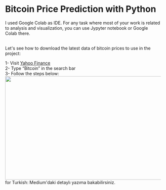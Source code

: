# Bitcoin Price Prediction with Python
I used Google Colab as IDE. For any task where most of your work is related to analysis and visualization, you can use Jypyter notebook or Google Colab there.<br><br>

Let's see how to download the latest data of bitcoin prices to use in the project:

1- Visit <a href="https://finance.yahoo.com/">Yahoo Finance</a> <br>
2- Type “Bitcoin” in the search bar <br>
3- Follow the steps below: <br>
<img align="left" width="666" height="335" src="https://user-images.githubusercontent.com/63544299/109432224-509b6900-7a1b-11eb-8075-43f36d6f9e49.png"><br><br><br><br><br><br>
for Turkish:
Medium'daki detaylı yazıma bakabilirsiniz.
